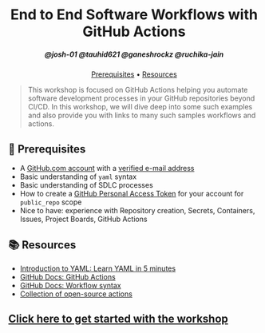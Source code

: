 <h1 align="center">End to End Software Workflows with GitHub Actions</h1>
<h5 align="center">@josh-01 @tauhid621 @ganeshrockz @ruchika-jain</h3>

<p align="center">
  <a href="#mega-prerequisites">Prerequisites</a> •  
  <a href="#books-resources">Resources</a>
</p>

> This workshop is focused on GitHub Actions helping you automate software development processes in your GitHub repositories beyond CI/CD. In this workshop, we will dive deep into some such examples and also provide you with links to many such samples workflows and actions.
> 
## :mega: Prerequisites
- A [GitHub.com account](https://github.com/join) with a [verified e-mail address](https://docs.github.com/en/free-pro-team@latest/github/getting-started-with-github/verifying-your-email-address)
- Basic understanding of `yaml` syntax
- Basic understanding of SDLC processes
- How to create a [GitHub Personal Access Token](https://help.github.com/en/github/authenticating-to-github/creating-a-personal-access-token-for-the-command-line) for your account for `public_repo` scope
- Nice to have: experience with Repository creation, Secrets, Containers, Issues, Project Boards, GitHub Actions

## :books: Resources
- [Introduction to YAML: Learn YAML in 5 minutes](https://www.codeproject.com/Articles/1214409/Learn-YAML-in-five-minutes)
- [GitHub Docs: GitHub Actions](https://docs.github.com/actions)
- [GitHub Docs: Workflow syntax](https://docs.github.com/actions/reference/workflow-syntax-for-github-actions)
- [Collection of open-source actions](https://github.com/sdras/awesome-actions)

## [Click here to get started with the workshop](workshops/workshop_instructions.md)
